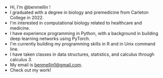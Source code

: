 - Hi, I’m @benmellin !
- I graduated with a degree in biology and premedicine from Carleton College in 2022.
- I'm interested in computational biology related to healthcare and medicine.
- I have experience programming in Python, with a background in building deep learning networks using PyTorch.
- I'm currently building my programming skills in R and in Unix command line.
- I have taken classes in data structures, statistics, and calculus through calculus 3.
- My email is benmellin1@gmail.com.
- Check out my work!
<!---
benmellin/benmellin is a ✨ special ✨ repository because its `README.md` (this file) appears on your GitHub profile.
You can click the Preview link to take a look at your changes.
--->
